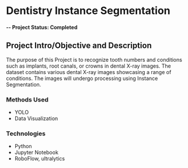 # Dentistry Instance Segmentation

#### -- Project Status: Completed

## Project Intro/Objective and Description
The purpose of this Project is to recognize tooth numbers and conditions such as implants, root canals, or crowns in dental X-ray images. The dataset contains various dental X-ray images showcasing a range of conditions. The images will undergo processing using Instance Segmentation.

### Methods Used
* YOLO
* Data Visualization

### Technologies
* Python
* Jupyter Notebook
* RoboFlow, ultralytics
